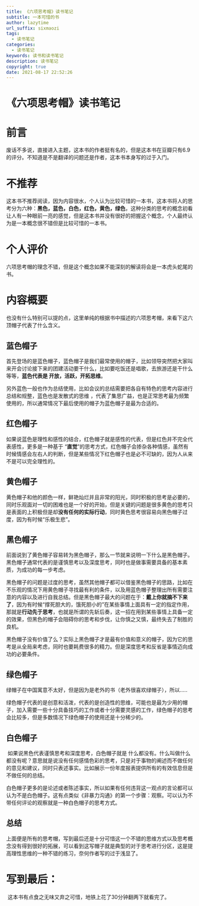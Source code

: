 ```yaml
---
title: 《六项思考帽》读书笔记
subtitle: 一本可惜的书
author: lazytime
url_suffix: sixmaozi
tags:
  - 读书笔记
categories:
  - 读书笔记
keywords: 读书和读书笔记
description: 读书笔记
copyright: true
date: 2021-08-17 22:52:26
---
```


# 《六项思考帽》读书笔记

# 前言

​	废话不多说，直接进入主题，这本书的作者挺有名的，但是这本书在豆瓣只有6.9的评分。不知道是不是翻译的问题还是作者，这本书本身写的过于入门。

<!-- more -->

# 不推荐

​	这本书不推荐阅读，因为内容很水，个人认为比较可惜的一本书，这本书将人的思考分为六种：**黑色，蓝色，白色，红色，黄色，绿色**，这种分类的思考的概念初看让人有一种眼前一亮的感觉，但是这本书并没有很好的把握这个概念，个人最终认为是一本概念很不错但是比较可惜的一本书。

# 个人评价

​	六项思考帽的理念不错，但是这个概念如果不能深刻的解读将会是一本虎头蛇尾的书。



# 内容概要

​	也没有什么特别可以提的点，这里单纯的根据书中描述的六项思考帽，来看下这六顶帽子代表了什么含义。



## 蓝色帽子

​	首先登场的是蓝色帽子，蓝色帽子是我们最常使用的帽子，比如领导突然把大家叫来开会讨论接下来的团建活动要干什么，比如要吃饭还是唱歌，去旅游还是干什么等等，**蓝色代表是 开放，活跃，开拓思维**。

​	另外蓝色一般也作为总结使用，比如会议的总结需要把各自有特色的思考内容进行总结和规整，蓝色也是发散式的思维 ，代表了集思广益，也是正常思考最为频繁使用的，所以通常情况下最后使用的帽子为蓝色帽子是最为合适的。



## 红色帽子

​	如果说蓝色是理性和感性的结合，红色帽子就是感性的代表，但是红色并不完全代表感性，更多是一种基于 “**直觉**”的思考方式，红色帽子会掺杂各种情感，虽然有时候情感会左右人的判断，但是某些情况下红色帽子也是必不可缺的，因为人从来不是可以完全理性的。



## 黄色帽子

​	黄色帽子和他的颜色一样，鲜艳灿烂并且非常的阳光，同时积极的思考是必要的，同时乐观面对一切的困难也是一个好的开始，但是关键的问题是很多黄色的思考只是表面的上积极但是却**没有任何的实际行动**，同时黄色思考很容易向黑色帽子过度，因为有时候“乐极生悲”。



## 黑色帽子

​	前面说到了黄色帽子容易转为黑色帽子，那么一节就来说明一下什么是黑色帽子。黑色帽子通常代表的是谨慎思考以及深度思考，同时也是做事需要具备的基本素质，为成功的每一步考虑。

​	黑色帽子的问题是过度的思考，虽然其他帽子都可以借鉴黑色帽子的思路，比如在不乐观的情况下用黄色帽子寻找最有利的条件，以及用蓝色帽子整理出所有需要注意的内容以及进行自我总结。但是黑色帽子最大的问题在于：**戴上你就摘不下来了**，因为有时候“撑死胆大的，饿死胆小的”在某些事情上面具有一定的指定作用，那就是**行动先于思考**，也就是所谓的先斩后奏，这一招在用到某些事情上具备一定的效果，但黑色的帽子会阻碍你的思考和步伐，让你慎之又慎，最终失去了制胜的良机。

​	黑色帽子没有价值了么？实际上黑色帽子才是最有价值和意义的帽子，因为它的思考是从全局来考虑，同时也要耗费很多的精力。但是深度思考和反省是事情迈向成功的必要条件。



## 绿色帽子

​	绿帽子在中国寓意不太好，但是因为是老外的书（老外很喜欢绿帽子），所以.....

​	绿色帽子代表的是创意和活泼，代表的是创造性的思维，可能也是最为少用的帽子，加入需要一些十分具备技巧的工作或者十分需要灵感的工作，绿色帽子的思考会比较多，但是多数情况下绿色帽子的使用还是十分稀少的。



## 白色帽子

​	如果说黑色代表谨慎思考和深度思考，白色帽子就是 什么都没有。什么叫做什么都没有呢？意思就是说没有任何感情色彩的思考，只是对于事物的阐述而不做任何的意见和建议，同时只表述事实。比如展示一份年度报表提供所有的有效信息但是不做任何的总结。

​	白色帽子更多的是论述或者陈述事实，所以如果有任何违背这一观点的言论都可以认为不是白色帽子。这有点类似《非暴力沟通》的第一个步骤：观察。可以认为不带任何评论的观察就是一种白色帽子的思考方式。

## 总结

​	上面便是所有的思考帽，写到最后还是十分可惜这一个不错的思维方式以及思考概念没有得到很好的拓展，可以看到这写帽子就是典型的对于思考进行分区，这是提高理性思维的一种不错的练习，奈何作者写的过于浅显了。



# 写到最后：

​	这本书有点食之无味又弃之可惜，地铁上花了30分钟翻两下就看完了。

